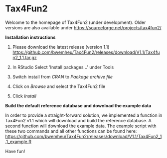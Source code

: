 # Tax4Fun2

Welcome to the homepage of Tax4Fun2 (under development).
Older versions are also available under https://sourceforge.net/projects/tax4fun2/


**Installation instructions**

1) Please download the latest release (version 1.1)
https://github.com/bwemheu/Tax4Fun2/releases/download/V1.1/Tax4fun2_1.1.tar.gz

2) In RStudio
Select 'Install packages ..' under Tools

3) Switch install from _CRAN_ to _Package archive file_

4) Click on _Browse_ and select the Tax4Fun2 file

5) Click _Install_


**Build the default reference database and download the example data**

In order to provide a straight-forward solution, we implemented a function in Tax4Fun2 v1.1 which will download and build the reference database. A second function will download the example data. The example script with these two commands and all other functions can be found here:
https://github.com/bwemheu/Tax4Fun2/releases/download/V1.1/Tax4Fun2_1.1_example.R

Have fun!
